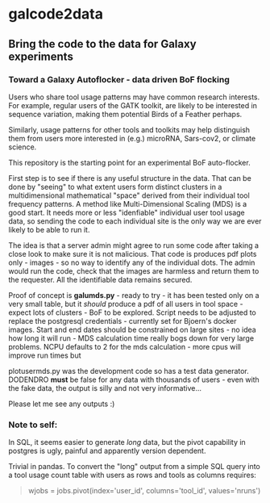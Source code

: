 # galcode2data

## Bring the code to the data for Galaxy experiments

### Toward a Galaxy Autoflocker - data driven BoF flocking

Users who share tool usage patterns may have common research interests. For example, regular users of the GATK toolkit, are likely to be interested in sequence variation,
making them potential Birds of a Feather perhaps.

Similarly, usage patterns for other tools and toolkits may help distinguish them from users more interested in (e.g.) microRNA, Sars-cov2, or climate
science.

This repository is the starting point for an experimental BoF auto-flocker.

First step is to see if there is any useful structure in the data. That can be done by "seeing" to what extent users form distinct clusters in a multidimensional mathematical "space"
derived from their individual tool frequency patterns. A method like Multi-Dimensional Scaling (MDS) is a good start. It needs more or less
"idenfiable" individual user tool usage data, so sending the code to each individual site is the only way we are ever likely to be able to run it.

The idea is that a server admin might agree to run some code after taking a close look to make sure it is not malicious.
That code is produces pdf plots only - images - so no way to identify any of the individual dots. The admin would run the code, check that the images
are harmless and return them to the requester. All the identifiable data remains secured.

Proof of concept is **galumds.py** - ready to try - it has been tested only on a very small table, but it *should* produce a pdf of all users in tool space - expect lots of clusters - BoF to be explored.
Script needs to be adjusted to replace the postgresql credentials - currently set for Bjoern's docker images.
Start and end dates should be constrained on large sites - no idea how long it will run - MDS calculation time really bogs down for very large problems.
NCPU defaults to 2 for the mds calculation - more cpus will improve run times but

plotusermds.py was the development code so has a test data generator.
DODENDRO **must** be false for any data with thousands of users - even with the fake data, the output is silly and not very informative...

Please let me see any outputs :)

### Note to self:

In SQL, it seems easier to generate *long* data, but the pivot capability in postgres is ugly, painful and apparently version dependent.

Trivial in pandas. To convert the "long" output from a simple SQL query into a tool usage count table with users as rows
and tools as columns requires:

> wjobs = jobs.pivot(index='user_id', columns='tool_id', values='nruns')

